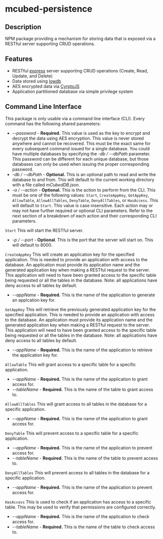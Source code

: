 # mcubed-persistence

Description
----
NPM package providing a mechanism for storing data that is exposed via a RESTful server supporting CRUD operations.

Features
----
* RESTful [express](http://expressjs.com) server supporting CRUD operations (Create, Read, Update, and Delete)
* Data stored using [lowdb](https://github.com/typicode/lowdb)
* AES encrypted data via [CyrptoJS](https://github.com/gwjjeff/cryptojs)
* Application partitioned database via simple privilege system

Command Line Interface 
----
This package is only usable via a command line interface (CLI). Every command has the following shared parameters:

* *--password* - **Required.** This value is used as the key to encrypt and decrypt the data using AES encryption. This value is never stored anywhere and cannot be recovered. This must be the exact same for every subsequent command issued for a single database. You could have multiple databases by specifying the *-db / --dbPath* parameter. This password can be different for each unique database, but those databases can only be used when issuing the proper corresponding password.
* *-db / --dbPath* - **Optional.** This is an optional path to read and write the database to and from. This will default to the current working directory with a file called *mCubedDB.json*.
* *-a / --action* - **Optional.** This is the action to perform from the CLI. This must be one of the following values: `Start`, `CreateAppKey`, `GetAppKey`, `AllowTable`, `AllowAllTables`, `DenyTable`, `DenyAllTables`, or `HasAccess`. This will default to `Start`. This value is case insensitive. Each action may or may not have further required or optional CLI parameters. Refer to the next section of a breakdown of each action and their corresponding CLI parameters.

`Start`
This will start the RESTful server.

* *-p / --port* - **Optional**. This is the port that the server will start on. This will default to 8000.

`CreateAppKey`
This will create an application key for the specified application. This is needed to provide an application with access to the database. An application must provide its application name and the generated application key when making a RESTful request to the server. This application will need to have been granted access to the specific table being requested or all the tables in the database. Note: all applications have deny access to all tables by default.

* *--appName* - **Required.** This is the name of the application to generate an applcation key for.

`GetAppKey`
This will retrieve the previously generated application key for the specified application. This is needed to provide an application with access to the database. An application must provide its application name and the generated application key when making a RESTful request to the server. This application will need to have been granted access to the specific table being requested or all the tables in the database. Note: all applications have deny access to all tables by default.

* *--appName* - **Required.** This is the name of the application to retrieve the application key for.

`AllowTable`
This will grant access to a specific table for a specific application.

* *--appName* - **Required.** This is the name of the application to grant access for.
* *--tableName* - **Required.** This is the name of the table to grant access to.

`AllowAllTables`
This will grant access to all tables in the database for a specific application.

* *--appName* - **Required.** This is the name of the application to grant access for.

`DenyTable`
This will prevent access to a specific table for a specific application.

* *--appName* - **Required.** This is the name of the application to prevent access for.
* *--tableName* - **Required.** This is the name of the table to prevent access to.

`DenyAllTables`
This will prevent access to all tables in the database for a specific application.

* *--appName* - **Required.** This is the name of the application to prevent access for.

`HasAccess`
This is used to check if an application has access to a specific table. This may be used to verify that permissions are configured correctly.

* *--appName* - **Required.** This is the name of the application to check access for.
* *--tableName* - **Required.** This is the name of the table to check access to.
